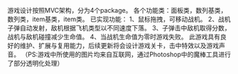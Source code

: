 游戏设计按照MVC架构，分为4个package。
各个功能类：面板类，数列基类，数列类，item基类，item类。
已实现功能：
 1、鼠标拖拽，可移动战机。
 2、战机子弹自动发射，敌机根据飞机类型以不同速度下落。
 3、子弹击中敌机取得分数，战机与敌机碰撞减少生命值。
 4、当战机生命值为零时游戏失败。
此游戏具有良好的维护、扩展与复用能力，后续更新将会设计游戏关卡，击中特效以及游戏声音。
（PS:游戏中所使用的图片均来自互联网，通过Photoshop中的魔棒工具进行了部分透明化处理）
